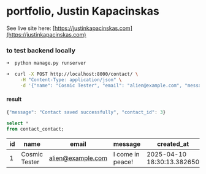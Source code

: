 # portfolio, Justin Kapacinskas

See live site here: [https://justinkapacinskas.com](https://justinkapacinskas.com)

### to test backend locally

```bash
➜  python manage.py runserver

➜  curl -X POST http://localhost:8000/contact/ \
     -H "Content-Type: application/json" \
     -d '{"name": "Cosmic Tester", "email": "alien@example.com", "message": "I come in peace!"}'
```

#### result

```javascript
{"message": "Contact saved successfully", "contact_id": 3}
```

```sql
select *
from contact_contact;
```

|id|name|email|message|created_at|
| --- | --- | --- | --- | --- |
|1|Cosmic Tester|alien@example.com|I come in peace!|2025-04-10 18:30:13.382650|
